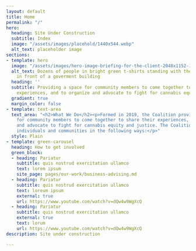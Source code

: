 ```yaml
---
layout: default
title: Home
permalink: "/"
hero:
  heading: Site Under Construction
  subtitle: Index
  image: "/assets/images/placehold/1440x544.webp"
  alt_text: placeholder image
sections:
- template: hero
  image: "/assets/images/hero-image-briefing-for-the-client-2048x1152-1.png"
  alt_text: Dozens of people in bright green t-shirts standing with their fists raised
    in front of a goverment building
  heading: ''
  subtitle: Providing a space for community members to come together to share their
    experiences, and to organize and advocate to fight for cannabis equity and justice.
  gradient: true
  margin_color: false
- template: text-area
  text_area: "<h2>What We Do</h2><p>Formed in 2019, the Coalition provides a space
    for community members to come together to share their experiences, and to organize
    and advocate to fight for cannabis equity and justice. The Coalition supports
    individuals and communities in the following ways:</p>"
  style: Plain
- template: green-carousel
  heading: How to get involved
  green_block:
  - heading: Pariatur
    subtitle: quis nostrud exercitation ullamco
    text: lorem ipsum
    site_page: pages/our-work/business-advising.md
  - heading: Pariatur
    subtitle: quis nostrud exercitation ullamco
    text: loreum ipsum
    external: true
    url: https://www.youtube.com/watch?v=dQw4w9WgXcQ
  - heading: Pariatur
    subtitle: quis nostrud exercitation ullamco
    external: true
    text: lorum
    url: https://www.youtube.com/watch?v=dQw4w9WgXcQ
description: Site under construction

---
```

